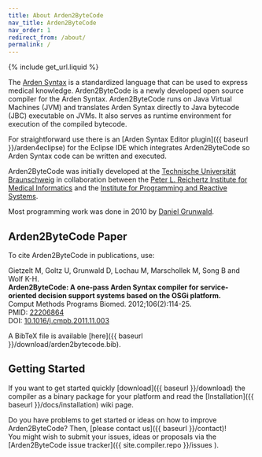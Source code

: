 ```yaml
---
title: About Arden2ByteCode
nav_title: Arden2ByteCode
nav_order: 1
redirect_from: /about/
permalink: /
---
```

{% include get_url.liquid %}

The [Arden Syntax](https://en.wikipedia.org/wiki/Arden_syntax) is a standardized language that can be used to express medical knowledge.
Arden2ByteCode is a newly developed open source compiler for the Arden Syntax. Arden2ByteCode runs on Java Virtual Machines (JVM) and translates Arden Syntax directly to Java bytecode (JBC) executable on JVMs. It also serves as runtime environment for execution of the compiled bytecode.

For straightforward use there is an [Arden Syntax Editor plugin]({{ baseurl }}/arden4eclipse) for the Eclipse IDE which integrates Arden2ByteCode so Arden Syntax code can be written and executed.

Arden2ByteCode was initially developed at the [Technische Universität Braunschweig](https://www.tu-braunschweig.de/) in collaboration between the [Peter L. Reichertz Institute for Medical Informatics](https://plri.de/en/forschung/projekte/arden2bytecode) and the [Institute for Programming and Reactive Systems](https://www.ips.cs.tu-bs.de/).

Most programming work was done in 2010 by [Daniel Grunwald](https://github.com/dgrunwald).


## Arden2ByteCode Paper
To cite Arden2ByteCode in publications, use:

Gietzelt M, Goltz U, Grunwald D, Lochau M, Marschollek M, Song B and Wolf K-H.  
**Arden2ByteCode: A one-pass Arden Syntax compiler for service-oriented decision support systems based on the OSGi platform.**  
Comput Methods Programs Biomed. 2012;106(2):114-25.  
PMID: [22206864](https://www.ncbi.nlm.nih.gov/pubmed/22206864)  
DOI: [10.1016/j.cmpb.2011.11.003](https://dx.doi.org/10.1016/j.cmpb.2011.11.003)

A BibTeX file is available [here]({{ baseurl }}/download/arden2bytecode.bib).


## Getting Started
If you want to get started quickly [download]({{ baseurl }}/download) the compiler as a binary package for your platform and read the [Installation]({{ baseurl }}/docs/installation) wiki page.

Do you have problems to get started or ideas on how to improve Arden2ByteCode? Then, [please contact us]({{ baseurl }}/contact)!   
You might wish to submit your issues, ideas or proposals via the [Arden2ByteCode issue tracker]({{ site.compiler.repo }}/issues ).
